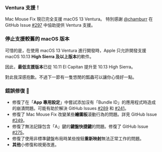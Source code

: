 ### Ventura 支援！
Mac Mouse Fix 現已完全支援 macOS 13 Ventura。
特別感謝 [@chamburr](https://github.com/chamburr) 在 GitHub Issue [#297](https://github.com/noah-nuebling/mac-mouse-fix/issues/297) 中協助提供 Ventura 支援。

### 停止支援較舊的 macOS 版本

可惜的是，在使用 macOS 13 Ventura 進行開發時，Apple 只允許開發支援 macOS 10.13 **High Sierra 及以上版本**的軟件。

因此，**最低支援版本**已從 10.11 El Capitan 提升至 10.13 High Sierra。

對此我深感抱歉。不過下一節有一隻悠閒的瓢蟲可以讓你心情好一點。

### 錯誤修復 🐞 
- 修復了在「**App 專用設定**」中嘗試添加沒有「Bundle ID」的應用程式時造成的崩潰問題。可能有助於解決 GitHub Issues [#289](https://github.com/noah-nuebling/mac-mouse-fix/issues/289) 和 [#241](https://github.com/noah-nuebling/mac-mouse-fix/issues/241)。
- 修復了 Mac Mouse Fix 改變某些**繪圖板**滾動行為的問題。詳見 GitHub Issue [#249](https://github.com/noah-nuebling/mac-mouse-fix/issues/249)。
- 修復了無法記錄包含「A」鍵的**鍵盤快捷鍵**的問題。修復了 GitHub Issue [#275](https://github.com/noah-nuebling/mac-mouse-fix/issues/275)。
- 修復了使用非標準鍵盤布局時某些按鈕**重新映射**無法正常工作的問題。
- **其他**小修復和視覺改進。